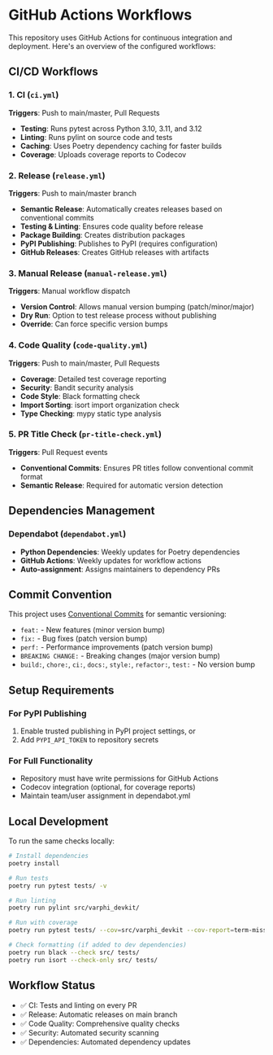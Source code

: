 # GitHub Actions Workflows

This repository uses GitHub Actions for continuous integration and deployment. Here's an overview of the configured workflows:

## CI/CD Workflows

### 1. CI (`ci.yml`)
**Triggers**: Push to main/master, Pull Requests
- **Testing**: Runs pytest across Python 3.10, 3.11, and 3.12
- **Linting**: Runs pylint on source code and tests
- **Caching**: Uses Poetry dependency caching for faster builds
- **Coverage**: Uploads coverage reports to Codecov

### 2. Release (`release.yml`)
**Triggers**: Push to main/master branch
- **Semantic Release**: Automatically creates releases based on conventional commits
- **Testing & Linting**: Ensures code quality before release
- **Package Building**: Creates distribution packages
- **PyPI Publishing**: Publishes to PyPI (requires configuration)
- **GitHub Releases**: Creates GitHub releases with artifacts

### 3. Manual Release (`manual-release.yml`)
**Triggers**: Manual workflow dispatch
- **Version Control**: Allows manual version bumping (patch/minor/major)
- **Dry Run**: Option to test release process without publishing
- **Override**: Can force specific version bumps

### 4. Code Quality (`code-quality.yml`)
**Triggers**: Push to main/master, Pull Requests
- **Coverage**: Detailed test coverage reporting
- **Security**: Bandit security analysis
- **Code Style**: Black formatting check
- **Import Sorting**: isort import organization check
- **Type Checking**: mypy static type analysis

### 5. PR Title Check (`pr-title-check.yml`)
**Triggers**: Pull Request events
- **Conventional Commits**: Ensures PR titles follow conventional commit format
- **Semantic Release**: Required for automatic version detection

## Dependencies Management

### Dependabot (`dependabot.yml`)
- **Python Dependencies**: Weekly updates for Poetry dependencies
- **GitHub Actions**: Weekly updates for workflow actions
- **Auto-assignment**: Assigns maintainers to dependency PRs

## Commit Convention

This project uses [Conventional Commits](https://www.conventionalcommits.org/) for semantic versioning:

- `feat:` - New features (minor version bump)
- `fix:` - Bug fixes (patch version bump)
- `perf:` - Performance improvements (patch version bump)
- `BREAKING CHANGE:` - Breaking changes (major version bump)
- `build:`, `chore:`, `ci:`, `docs:`, `style:`, `refactor:`, `test:` - No version bump

## Setup Requirements

### For PyPI Publishing
1. Enable trusted publishing in PyPI project settings, or
2. Add `PYPI_API_TOKEN` to repository secrets

### For Full Functionality
- Repository must have write permissions for GitHub Actions
- Codecov integration (optional, for coverage reports)
- Maintain team/user assignment in dependabot.yml

## Local Development
To run the same checks locally:

```bash
# Install dependencies
poetry install

# Run tests
poetry run pytest tests/ -v

# Run linting
poetry run pylint src/varphi_devkit/

# Run with coverage
poetry run pytest tests/ --cov=src/varphi_devkit --cov-report=term-missing

# Check formatting (if added to dev dependencies)
poetry run black --check src/ tests/
poetry run isort --check-only src/ tests/
```

## Workflow Status
- ✅ CI: Tests and linting on every PR
- ✅ Release: Automatic releases on main branch
- ✅ Code Quality: Comprehensive quality checks
- ✅ Security: Automated security scanning
- ✅ Dependencies: Automated dependency updates